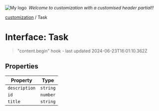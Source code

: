 <div style="display:flex; align-items:center;">
  <img alt="My logo" src="https://placehold.co/100x50" style="margin-right: .5em;" />
  <em>Welcome to customization with a customised header partial!!</em>
</div>

[customization](index.md) / Task

# Interface: Task

> "content.begin" hook - last updated 2024-06-23T16:01:10.362Z

## Properties

| Property | Type |
| ------ | ------ |
| `description` | `string` |
| `id` | `number` |
| `title` | `string` |
